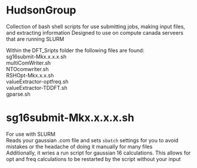 # HudsonGroup
Collection of bash shell scripts for use submitting jobs, making input files, and extracting information
Designed to use on compute canada serveers that are running SLURM

Within the DFT_Sripts folder the following files are found:  
sg16submit-Mkx.x.x.x.sh  
multiComWriter.sh  
NTOcomwriter.sh  
RSHOpt-Mkx.x.x.sh  
valueExtractor-optfreq.sh  
valueExtractor-TDDFT.sh  
gparse.sh  

# sg16submit-Mkx.x.x.x.sh
For use with SLURM  
Reads your gaussian .com file and sets `sbatch` settings for you to avoid mistakes or the headache of doing it manually for many files  
Additionally, it wries a run script for gaussian 16 calculations. This allows for opt and freq calculations to be restarted by the script without your input
